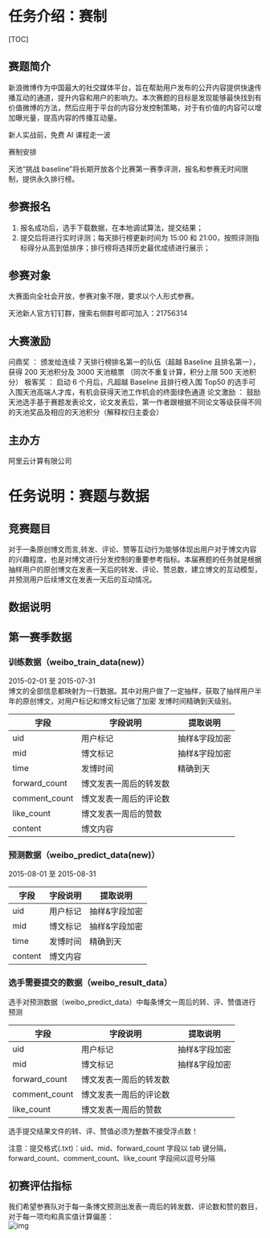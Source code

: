 # 任务介绍：赛制

[TOC]



## 赛题简介

新浪微博作为中国最大的社交媒体平台，旨在帮助用户发布的公开内容提供快速传播互动的通道，提升内容和用户的影响力。本次赛题的目标是发现能够最快找到有价值微博的方法，然后应用于平台的内容分发控制策略，对于有价值的内容可以增加曝光量，提高内容的传播互动量。

新人实战前，免费 AI 课程走一波

赛制安排

天池“挑战 baseline”将长期开放各个比赛第一赛季评测，报名和参赛无时间限制，提供永久排行榜。

## 参赛报名

1. 报名成功后，选手下载数据，在本地调试算法，提交结果；
2. 提交后将进行实时评测；每天排行榜更新时间为 15:00 和 21:00，按照评测指标得分从高到低排序；排行榜将选择历史最优成绩进行展示；

## 参赛对象

大赛面向全社会开放，参赛对象不限，要求以个人形式参赛。

天池新人官方钉钉群，搜索右侧群号即可加入：21756314

## 大赛激励

问鼎奖 ： 颁发给连续 7 天排行榜排名第一的队伍（超越 Baseline 且排名第一），获得 200 天池积分及 3000 天池粮票 （同次不重复计算，积分上限 500 天池积分）
极客奖 ： 启动 6 个月后，凡超越 Baseline 且排行榜入围 Top50 的选手可入围天池高端人才库，有机会获得天池工作机会的终面绿色通道
论文激励 ： 鼓励天池选手基于赛题发表论文，论文发表后，第一作者跟根据不同论文等级获得不同的天池奖品及相应的天池积分（解释权归主委会）

## 主办方

阿里云计算有限公司

# 任务说明：赛题与数据

## 竞赛题目

对于一条原创博文而言,转发、评论、赞等互动行为能够体现出用户对于博文内容的兴趣程度，也是对博文进行分发控制的重要参考指标。本届赛题的任务就是根据抽样用户的原创博文在发表一天后的转发、评论、赞总数，建立博文的互动模型，并预测用户后续博文在发表一天后的互动情况。

## 数据说明

## 第一赛季数据

### 训练数据（weibo_train_data(new)）

2015-02-01 至 2015-07-31  
博文的全部信息都映射为一行数据。其中对用户做了一定抽样，获取了抽样用户半年的原创博文，对用户标记和博文标记做了加密 发博时间精确到天级别。

| 字段          | 字段说明               | 提取说明      |
| ------------- | ---------------------- | ------------- |
| uid           | 用户标记               | 抽样&字段加密 |
| mid           | 博文标记               | 抽样&字段加密 |
| time          | 发博时间               | 精确到天      |
| forward_count | 博文发表一周后的转发数 |
| comment_count | 博文发表一周后的评论数 |
| like_count    | 博文发表一周后的赞数   |
| content       | 博文内容               |

### 预测数据（weibo_predict_data(new)）

2015-08-01 至 2015-08-31

| 字段    | 字段说明 | 提取说明      |
| ------- | -------- | ------------- |
| uid     | 用户标记 | 抽样&字段加密 |
| mid     | 博文标记 | 抽样&字段加密 |
| time    | 发博时间 | 精确到天      |
| content | 博文内容 |

### 选手需要提交的数据（weibo_result_data）

选手对预测数据（weibo_predict_data）中每条博文一周后的转、评、赞值进行预测

| 字段          | 字段说明               | 提取说明      |
| ------------- | ---------------------- | ------------- |
| uid           | 用户标记               | 抽样&字段加密 |
| mid           | 博文标记               | 抽样&字段加密 |
| forward_count | 博文发表一周后的转发数 |
| comment_count | 博文发表一周后的评论数 |
| like_count    | 博文发表一周后的赞数   |

选手提交结果文件的转、评、赞值必须为整数不接受浮点数！

注意：提交格式(.txt)：uid、mid、forward_count 字段以 tab 键分隔，forward_count、comment_count、like_count 字段间以逗号分隔

## 初赛评估指标

我们希望参赛队对于每一条博文预测出发表一周后的转发数、评论数和赞的数目，对于每一项均和真实值计算偏差：  
![img](https://img.alicdn.com/tps/TB1MIx6JVXXXXXhXVXXXXXXXXXX-633-495.png)
